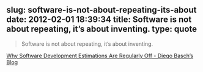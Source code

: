 slug: software-is-not-about-repeating-its-about
date: 2012-02-01 18:39:34
title: Software is not about repeating, it’s about inventing.
type: quote
---

> Software is not about repeating, it’s about inventing.

[Why Software Development Estimations Are Regularly Off - Diego Basch’s Blog](http://diegobasch.com/why-software-development-estimations-are-regu)
